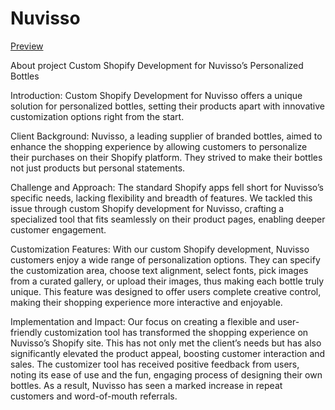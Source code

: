 
# Nuvisso
[Preview](https://nuvisso.com/)

About project
Custom Shopify Development for Nuvisso’s Personalized Bottles

Introduction: Custom Shopify Development for Nuvisso offers a unique solution for personalized bottles, setting their products apart with innovative customization options right from the start.

Client Background: Nuvisso, a leading supplier of branded bottles, aimed to enhance the shopping experience by allowing customers to personalize their purchases on their Shopify platform. They strived to make their bottles not just products but personal statements.

Challenge and Approach: The standard Shopify apps fell short for Nuvisso’s specific needs, lacking flexibility and breadth of features. We tackled this issue through custom Shopify development for Nuvisso, crafting a specialized tool that fits seamlessly on their product pages, enabling deeper customer engagement.

Customization Features: With our custom Shopify development, Nuvisso customers enjoy a wide range of personalization options. They can specify the customization area, choose text alignment, select fonts, pick images from a curated gallery, or upload their images, thus making each bottle truly unique. This feature was designed to offer users complete creative control, making their shopping experience more interactive and enjoyable.

Implementation and Impact: Our focus on creating a flexible and user-friendly customization tool has transformed the shopping experience on Nuvisso’s Shopify site. This has not only met the client’s needs but has also significantly elevated the product appeal, boosting customer interaction and sales. The customizer tool has received positive feedback from users, noting its ease of use and the fun, engaging process of designing their own bottles. As a result, Nuvisso has seen a marked increase in repeat customers and word-of-mouth referrals.
